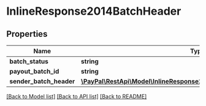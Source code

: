 # InlineResponse2014BatchHeader

## Properties
Name | Type | Description | Notes
------------ | ------------- | ------------- | -------------
**batch_status** | **string** |  | [optional] 
**payout_batch_id** | **string** |  | [optional] 
**sender_batch_header** | [**\PayPal\RestApi\Model\InlineResponse2014BatchHeaderSenderBatchHeader**](InlineResponse2014BatchHeaderSenderBatchHeader.md) |  | [optional] 

[[Back to Model list]](../README.md#documentation-for-models) [[Back to API list]](../README.md#documentation-for-api-endpoints) [[Back to README]](../README.md)



